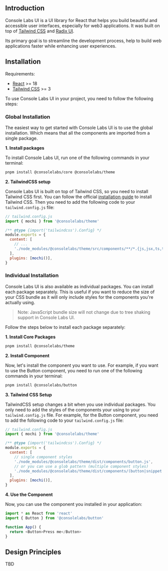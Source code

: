 ## Introduction

Console Labs UI is a UI library for React that helps you build beautiful and
accessible user interfaces, especially for web3 applications. It was built on
top of [Tailwind CSS](https://tailwindcss.com/) and
[Radix UI](https://www.radix-ui.com/).

Its primary goal is to streamline the development process, help to build web
applications faster while enhancing user experiences.

## Installation

Requirements:

- [React](https://react.dev/) >= 18
- [Tailwind CSS](https://tailwindcss.com/) >= 3

To use Console Labs UI in your project, you need to follow the following steps:

### Global Installation

The easiest way to get started with Console Labs UI is to use the global
installation. Which means that all the components are imported from a single
package.

**1. Install packages**

To install Console Labs UI, run one of the following commands in your terminal:

```sh
pnpm install @consolelabs/core @consolelabs/theme
```

**2. TailwindCSS setup**

Console Labs UI is built on top of Tailwind CSS, so you need to install Tailwind
CSS first. You can follow the official
[installation guide](https://tailwindcss.com/docs/installation) to install
Tailwind CSS. Then you need to add the following code to your
`tailwind.config.js` file:

```js
// tailwind.config.js
import { mochi } from '@consolelabs/theme'

/** @type {import('tailwindcss').Config} */
module.exports = {
  content: [
    // ...
    './node_modules/@consolelabs/theme/src/components/**/*.{js,jsx,ts,tsx}',
  ],
  plugins: [mochi()],
}
```

### Individual Installation

Console Labs UI is also available as individual packages. You can install each
package separately. This is useful if you want to reduce the size of your CSS
bundle as it will only include styles for the components you're actually using.

> Note: JavaScript bundle size will not change due to tree shaking support in
> Console Labs UI.

Follow the steps below to install each package separately:

**1. Install Core Packages**

```sh
pnpm install @consolelabs/theme
```

**2. Install Component**

Now, let's install the component you want to use. For example, if you want to
use the Button component, you need to run one of the following commands in your
terminal:

```sh
pnpm install @consolelabs/button
```

**3. Tailwind CSS Setup**

TailwindCSS setup changes a bit when you use individual packages. You only need
to add the styles of the components your using to your `tailwind.config.js`
file. For example, for the Button component, you need to add the following code
to your `tailwind.config.js` file:

```js
// tailwind.config.js
import { mochi } from '@consolelabs/theme'

/** @type {import('tailwindcss').Config} */
module.exports = {
  content: [
    // single component styles
    './node_modules/@consolelabs/theme/dist/components/button.js',
    // or you can use a glob pattern (multiple component styles)
    './node_modules/@consolelabs/theme/dist/components/(button|snippet|code|input).js',
  ],
  plugins: [mochi()],
}
```

**4. Use the Component**

Now, you can use the component you installed in your application:

```js
import * as React from 'react'
import { Button } from '@consolelabs/button'

function App() {
  return <Button>Press me</Button>
}
```

## Design Principles

TBD
